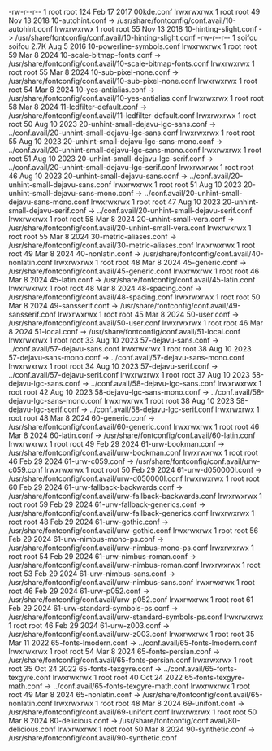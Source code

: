 -rw-r--r-- 1 root   root    124 Feb 17  2017 00kde.conf
lrwxrwxrwx 1 root   root     49 Nov 13  2018 10-autohint.conf -> /usr/share/fontconfig/conf.avail/10-autohint.conf
lrwxrwxrwx 1 root   root     55 Nov 13  2018 10-hinting-slight.conf -> /usr/share/fontconfig/conf.avail/10-hinting-slight.conf
-rw-r--r-- 1 soifou soifou 2.7K Aug  5  2016 10-powerline-symbols.conf
lrwxrwxrwx 1 root   root     59 Mar  8  2024 10-scale-bitmap-fonts.conf -> /usr/share/fontconfig/conf.avail/10-scale-bitmap-fonts.conf
lrwxrwxrwx 1 root   root     55 Mar  8  2024 10-sub-pixel-none.conf -> /usr/share/fontconfig/conf.avail/10-sub-pixel-none.conf
lrwxrwxrwx 1 root   root     54 Mar  8  2024 10-yes-antialias.conf -> /usr/share/fontconfig/conf.avail/10-yes-antialias.conf
lrwxrwxrwx 1 root   root     58 Mar  8  2024 11-lcdfilter-default.conf -> /usr/share/fontconfig/conf.avail/11-lcdfilter-default.conf
lrwxrwxrwx 1 root   root     50 Aug 10  2023 20-unhint-small-dejavu-lgc-sans.conf -> ../conf.avail/20-unhint-small-dejavu-lgc-sans.conf
lrwxrwxrwx 1 root   root     55 Aug 10  2023 20-unhint-small-dejavu-lgc-sans-mono.conf -> ../conf.avail/20-unhint-small-dejavu-lgc-sans-mono.conf
lrwxrwxrwx 1 root   root     51 Aug 10  2023 20-unhint-small-dejavu-lgc-serif.conf -> ../conf.avail/20-unhint-small-dejavu-lgc-serif.conf
lrwxrwxrwx 1 root   root     46 Aug 10  2023 20-unhint-small-dejavu-sans.conf -> ../conf.avail/20-unhint-small-dejavu-sans.conf
lrwxrwxrwx 1 root   root     51 Aug 10  2023 20-unhint-small-dejavu-sans-mono.conf -> ../conf.avail/20-unhint-small-dejavu-sans-mono.conf
lrwxrwxrwx 1 root   root     47 Aug 10  2023 20-unhint-small-dejavu-serif.conf -> ../conf.avail/20-unhint-small-dejavu-serif.conf
lrwxrwxrwx 1 root   root     58 Mar  8  2024 20-unhint-small-vera.conf -> /usr/share/fontconfig/conf.avail/20-unhint-small-vera.conf
lrwxrwxrwx 1 root   root     55 Mar  8  2024 30-metric-aliases.conf -> /usr/share/fontconfig/conf.avail/30-metric-aliases.conf
lrwxrwxrwx 1 root   root     49 Mar  8  2024 40-nonlatin.conf -> /usr/share/fontconfig/conf.avail/40-nonlatin.conf
lrwxrwxrwx 1 root   root     48 Mar  8  2024 45-generic.conf -> /usr/share/fontconfig/conf.avail/45-generic.conf
lrwxrwxrwx 1 root   root     46 Mar  8  2024 45-latin.conf -> /usr/share/fontconfig/conf.avail/45-latin.conf
lrwxrwxrwx 1 root   root     48 Mar  8  2024 48-spacing.conf -> /usr/share/fontconfig/conf.avail/48-spacing.conf
lrwxrwxrwx 1 root   root     50 Mar  8  2024 49-sansserif.conf -> /usr/share/fontconfig/conf.avail/49-sansserif.conf
lrwxrwxrwx 1 root   root     45 Mar  8  2024 50-user.conf -> /usr/share/fontconfig/conf.avail/50-user.conf
lrwxrwxrwx 1 root   root     46 Mar  8  2024 51-local.conf -> /usr/share/fontconfig/conf.avail/51-local.conf
lrwxrwxrwx 1 root   root     33 Aug 10  2023 57-dejavu-sans.conf -> ../conf.avail/57-dejavu-sans.conf
lrwxrwxrwx 1 root   root     38 Aug 10  2023 57-dejavu-sans-mono.conf -> ../conf.avail/57-dejavu-sans-mono.conf
lrwxrwxrwx 1 root   root     34 Aug 10  2023 57-dejavu-serif.conf -> ../conf.avail/57-dejavu-serif.conf
lrwxrwxrwx 1 root   root     37 Aug 10  2023 58-dejavu-lgc-sans.conf -> ../conf.avail/58-dejavu-lgc-sans.conf
lrwxrwxrwx 1 root   root     42 Aug 10  2023 58-dejavu-lgc-sans-mono.conf -> ../conf.avail/58-dejavu-lgc-sans-mono.conf
lrwxrwxrwx 1 root   root     38 Aug 10  2023 58-dejavu-lgc-serif.conf -> ../conf.avail/58-dejavu-lgc-serif.conf
lrwxrwxrwx 1 root   root     48 Mar  8  2024 60-generic.conf -> /usr/share/fontconfig/conf.avail/60-generic.conf
lrwxrwxrwx 1 root   root     46 Mar  8  2024 60-latin.conf -> /usr/share/fontconfig/conf.avail/60-latin.conf
lrwxrwxrwx 1 root   root     49 Feb 29  2024 61-urw-bookman.conf -> /usr/share/fontconfig/conf.avail/urw-bookman.conf
lrwxrwxrwx 1 root   root     46 Feb 29  2024 61-urw-c059.conf -> /usr/share/fontconfig/conf.avail/urw-c059.conf
lrwxrwxrwx 1 root   root     50 Feb 29  2024 61-urw-d050000l.conf -> /usr/share/fontconfig/conf.avail/urw-d050000l.conf
lrwxrwxrwx 1 root   root     60 Feb 29  2024 61-urw-fallback-backwards.conf -> /usr/share/fontconfig/conf.avail/urw-fallback-backwards.conf
lrwxrwxrwx 1 root   root     59 Feb 29  2024 61-urw-fallback-generics.conf -> /usr/share/fontconfig/conf.avail/urw-fallback-generics.conf
lrwxrwxrwx 1 root   root     48 Feb 29  2024 61-urw-gothic.conf -> /usr/share/fontconfig/conf.avail/urw-gothic.conf
lrwxrwxrwx 1 root   root     56 Feb 29  2024 61-urw-nimbus-mono-ps.conf -> /usr/share/fontconfig/conf.avail/urw-nimbus-mono-ps.conf
lrwxrwxrwx 1 root   root     54 Feb 29  2024 61-urw-nimbus-roman.conf -> /usr/share/fontconfig/conf.avail/urw-nimbus-roman.conf
lrwxrwxrwx 1 root   root     53 Feb 29  2024 61-urw-nimbus-sans.conf -> /usr/share/fontconfig/conf.avail/urw-nimbus-sans.conf
lrwxrwxrwx 1 root   root     46 Feb 29  2024 61-urw-p052.conf -> /usr/share/fontconfig/conf.avail/urw-p052.conf
lrwxrwxrwx 1 root   root     61 Feb 29  2024 61-urw-standard-symbols-ps.conf -> /usr/share/fontconfig/conf.avail/urw-standard-symbols-ps.conf
lrwxrwxrwx 1 root   root     46 Feb 29  2024 61-urw-z003.conf -> /usr/share/fontconfig/conf.avail/urw-z003.conf
lrwxrwxrwx 1 root   root     35 Mar 11  2022 65-fonts-lmodern.conf -> ../conf.avail/65-fonts-lmodern.conf
lrwxrwxrwx 1 root   root     54 Mar  8  2024 65-fonts-persian.conf -> /usr/share/fontconfig/conf.avail/65-fonts-persian.conf
lrwxrwxrwx 1 root   root     35 Oct 24  2022 65-fonts-texgyre.conf -> ../conf.avail/65-fonts-texgyre.conf
lrwxrwxrwx 1 root   root     40 Oct 24  2022 65-fonts-texgyre-math.conf -> ../conf.avail/65-fonts-texgyre-math.conf
lrwxrwxrwx 1 root   root     49 Mar  8  2024 65-nonlatin.conf -> /usr/share/fontconfig/conf.avail/65-nonlatin.conf
lrwxrwxrwx 1 root   root     48 Mar  8  2024 69-unifont.conf -> /usr/share/fontconfig/conf.avail/69-unifont.conf
lrwxrwxrwx 1 root   root     50 Mar  8  2024 80-delicious.conf -> /usr/share/fontconfig/conf.avail/80-delicious.conf
lrwxrwxrwx 1 root   root     50 Mar  8  2024 90-synthetic.conf -> /usr/share/fontconfig/conf.avail/90-synthetic.conf
